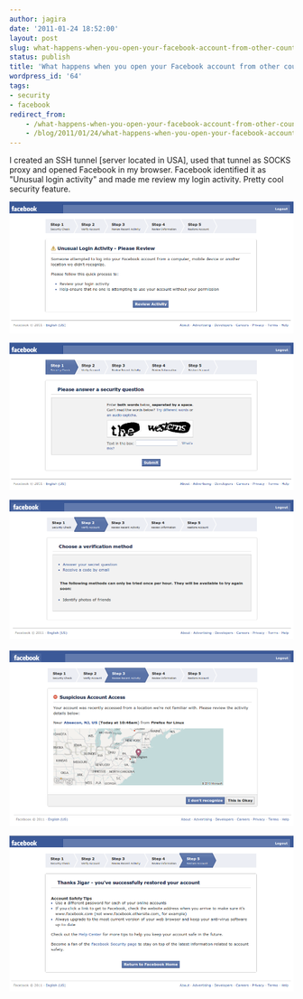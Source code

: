 ```yaml
---
author: jagira
date: '2011-01-24 18:52:00'
layout: post
slug: what-happens-when-you-open-your-facebook-account-from-other-country
status: publish
title: 'What happens when you open your Facebook account from other country? '
wordpress_id: '64'
tags:
- security
- facebook
redirect_from:
    - /what-happens-when-you-open-your-facebook-account-from-other-country/
    - /blog/2011/01/24/what-happens-when-you-open-your-facebook-account-from-other-country/
---
```


I created an SSH tunnel \[server located in USA\], used that tunnel
as SOCKS proxy and opened Facebook in my browser. Facebook
identified it as "Unusual login activity" and made me review my
login activity. Pretty cool security feature.

![FB 1](/img/posts/archives/what-happens-when-you-open-your-facebook-account-from-other-country/fb_1.png)

![FB 2](/img/posts/archives/what-happens-when-you-open-your-facebook-account-from-other-country/fb_2.png)

![FB 3](/img/posts/archives/what-happens-when-you-open-your-facebook-account-from-other-country/fb_3.png)
 
![FB 4](/img/posts/archives/what-happens-when-you-open-your-facebook-account-from-other-country/fb_4.png)

![FB 5](/img/posts/archives/what-happens-when-you-open-your-facebook-account-from-other-country/fb_5.png)


 

 



